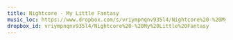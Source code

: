 ```yaml
---
title: Nightcore - My Little Fantasy
music_loc: https://www.dropbox.com/s/vriympnqnv935l4/Nightcore%20-%20My%20Little%20Fantasy?dl=0
dropbox_id: vriympnqnv935l4/Nightcore%20-%20My%20Little%20Fantasy
---
```


